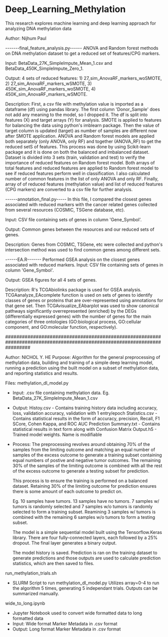 # Deep_Learning_Methylation
This research explores machine learning and deep learning approach for analyzing DNA methylation data

Author: Nijhum Paul

-------final_feature_analysis.py------
ANOVA and Random forest methods on DNA methylation dataset to get a reduced set of features/CPG markers. 

Input: BetaData_27K_SimpleImpute_Mean_1.csv and BetaData_450K_SimpleImpute_Zero_1.

Output: 4 sets of reduced features: 1) 27_sim_AnovaRF_markers_woSMOTE, 2) 27_sim_AnovaRF_markers_wSMOTE, 3) 450K_sim_AnovaRF_markers_woSMOTE, 4) 450K_sim_AnovaRF_markers_wSMOTE.

Description: First, a csv file with methylation value is imported as a dataframe (df) using pandas library. The first column 'Donor_Sample' does not add any meaning to the model, so I dropped it. 
The df is split into features (X) and target arrays (Y) for analysis. SMOTE is applied to features for balancing the data using python's imblearn package. Then the value of target column 
is updated (target) as number of samples are different now after SMOTE application. 
ANOVA and Random forest models are applied both separately (only ANOVA, only RF) and together (ANOVA_RF) to get the reduced setS of features. This process was done by using Scikit-learn
package and it is done on both the balanced and imbalanced dataset.
Dataset is divided into 3 sets (train, validation and test) to verify the importance of reduced features on Random forest model. Both arrays of total features and reduced features are 
applied to Random forest model to see if reduced features perform well in classification. 
I also calculated number of common features in the list of only ANOVA and only RF. 
Finally, array of of reduced features (methylation value) and list of reduced features (CPG markers) are converted to a csv file for further analysis.

------annotation_final.py-----
In this file, I compared the closest genes associated with reduced markers with the cancer related genes collected from several resources (COSMIC, TSGene database, etc).

Input: CSV file containing sets of genes in column 'Gene_Symbol'.

Output: Common genes between the resources and our reduced sets of genes.

Description: Genes from COSMIC, TSGene, etc were collected and python's intersection method was used to find common genes among different sets.


------EA.R-------
Performed GSEA analysis on the closest genes associated with reduced markers.
Input: CSV file containing sets of genes in column 'Gene_Symbol'.

Output: GSEA figures for all 4 sets of genes.

Description: R's TCGAbiolinks package is used for GSEA analysis. TCGAanalyze_EAcomplete function is used on sets of genes to identify classes of genes or proteins that are over-represented using annotations for that gene set. Then 
TCGAvisualize_EAbarplot was used to show canonical pathways significantly overrepresented (enriched) by the DEGs (differentially expressed genes) with the number of genes for the main categories of three ontologies 
(GO:biological process, GO:cellular component, and GO:molecular function, respectively).


#########################################################################################################################

Author: NICHOL Y. HE
Purpose: Algorithm for the general preprocessing of methylation data, building and training of a simple deep learning model, 
		running a prediction using the built model on a subset of methylation data, and reporting statistics and results.

Files:
methylation_dl_model.py
- Input: .csv file containing methylation data. 
	Eg. BetaData_27K_SimpleImpute_Mean_1.csv
- Output: 
	Histoy.csv - Contains training history data including accuracy, loss, validation accuracy, validation with 1 entry/epoch
	Statistics.csv - Contains statistical results in the form of accuracy, precision, Recall, F1 SCore, Cohen Kappa, and ROC AUC
	Prediction Summary.txt - Contains statistical results in text form along with Confusion Matrix 
	Output.h5 - Trained model weights. Name is modifiable 

- Process:
	The preprocessing revolves around obtaining 70% of the samples from the limiting outcome and matching an equal number of 
	  samples of the excess outcome to generate a training subset containing equal numbers of postive and negative tumor outcomes.
	The remaining 30% of the samples of the limiting outcome is combined with all the rest of the excess outcome to generate a 
	  testing subset for prediction.

	This process is to ensure the training is performed on a balanced dataset. Retaining 30% of the limiting outcome for prediction
	ensures there is some amount of each outcome to predict on. 

	Eg. 10 samples have tumors. 13 samples have no tumors. 
		7 samples w/ tumors is randomly selected and 7 samples w/o tumors is randomly selected to form a training subset.
		Reamining 3 samples w/ tumors is combined with the remaining 6 samples w/o tumors to form a testing subset. 

	The model is a simple sequential model built using the Tensorflow.Keras library. There are four fully-connected layers, each 
		followed by a 25% dropout. The final layer generates a binary output. 

	The model history is saved. Prediction is ran on the training dataset to generate predictions and those outputs are used 
		to calculate prediction statistics, which are then saved to files.

run_methylation_trials.sh
- SLURM Script to run methylation_dl_model.py
	Utilizes array=0-4 to run the algorithm 5 times, generating 5 independant trials.
	Outputs can be summarized manually. 

wide_to_long.ipynb
- Jupyter Notebook used to convert wide formatted data to long formatted data
- Input: Wide format Marker Metadata in .csv format
- Output: Long format Marker Metadata in .csv format


	


